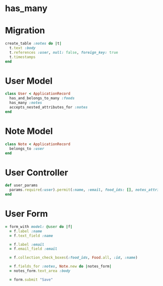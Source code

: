 # has_many

# Migration
```ruby
create_table :notes do |t|
  t.text :body
  t.references :user, null: false, foreign_key: true
  t.timestamps
end
```

# User Model
```ruby
class User < ApplicationRecord
  has_and_belongs_to_many :foods
  has_many :notes
  accepts_nested_attributes_for :notes
end
```

# Note Model
```ruby
class Note < ApplicationRecord
  belongs_to :user
end
```

# User Controller
```ruby
def user_params
  params.require(:user).permit(:name, :email, food_ids: [], notes_attributes: [:body])
end
```

# User Form
```ruby
= form_with model: @user do |f|
  = f.label :name
  = f.text_field :name

  = f.label :email
  = f.email_field :email

  = f.collection_check_boxes(:food_ids, Food.all, :id, :name)

  = f.fields_for :notes, Note.new do |notes_form|
  = notes_form.text_area :body

  = form.submit "Save"
```

